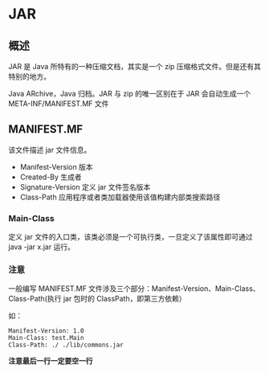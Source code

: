 # JAR

## 概述

JAR 是 Java 所特有的一种压缩文档，其实是一个 zip 压缩格式文件。但是还有其特别的地方。

Java ARchive，Java 归档。JAR 与 zip 的唯一区别在于 JAR 会自动生成一个 META-INF/MANIFEST.MF 文件

## MANIFEST.MF

该文件描述 jar 文件信息。
- Manifest-Version 版本
- Created-By 生成者
- Signature-Version 定义 jar 文件签名版本
- Class-Path 应用程序或者类加载器使用该值构建内部类搜索路径

### Main-Class

定义 jar 文件的入口类，该类必须是一个可执行类，一旦定义了该属性即可通过 java -jar x.jar 运行。

### 注意

一般编写 MANIFEST.MF 文件涉及三个部分：Manifest-Version、Main-Class、Class-Path(执行 jar 包时的 ClassPath，即第三方依赖）

如：
```shell
Manifest-Version: 1.0
Main-Class: test.Main
Class-Path: ./ ./lib/commons.jar

```

**注意最后一行一定要空一行**